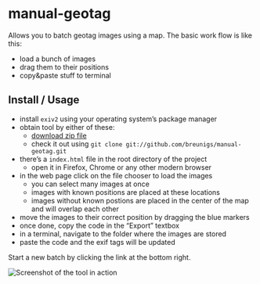 # manual-geotag

Allows you to batch geotag images using a map. The basic work flow is like this:
- load a bunch of images
- drag them to their positions
- copy&paste stuff to terminal

## Install / Usage

- install `exiv2` using your operating system’s package manager
- obtain tool by either of these:
  - [download zip file](https://github.com/breunigs/manual-geotag/archive/master.zip)
  - check it out using `git clone git://github.com/breunigs/manual-geotag.git`
- there’s a `index.html` file in the root directory of the project
  - open it in Firefox, Chrome or any other modern browser
- in the web page click on the file chooser to load the images
  - you can select many images at once
  - images with known positions are placed at these locations
  - images without known postions are placed in the center of the map and
    will overlap each other
- move the images to their correct position by dragging the blue markers
- once done, copy the code in the “Export” textbox
- in a terminal, navigate to the folder where the images are stored
- paste the code and the exif tags will be updated

Start a new batch by clicking the link at the bottom right.


![Screenshot of the tool in action](https://raw.github.com/breunigs/manual-geotag/master/images/screen.png)
